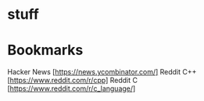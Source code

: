 # stuff

# Bookmarks
Hacker News [https://news.ycombinator.com/]
Reddit C++ [https://www.reddit.com/r/cpp]
Reddit C [https://www.reddit.com/r/c_language/]